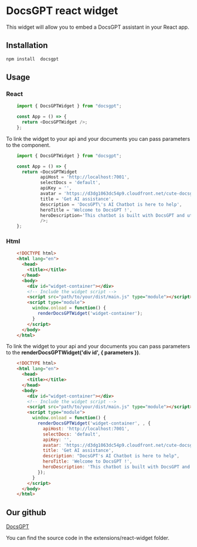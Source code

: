 # DocsGPT react widget


This widget will allow you to embed a DocsGPT assistant in your React app.

## Installation

```bash
npm install  docsgpt
```

## Usage

### React

```javascript
    import { DocsGPTWidget } from "docsgpt";

    const App = () => {
      return <DocsGPTWidget />;
    };
```

To link the widget to your api and your documents you can pass parameters to the <DocsGPTWidget /> component.

```javascript
    import { DocsGPTWidget } from "docsgpt";

    const App = () => {
      return <DocsGPTWidget
             apiHost = 'http://localhost:7001',
             selectDocs = 'default',
             apiKey = '',
             avatar = 'https://d3dg1063dc54p9.cloudfront.net/cute-docsgpt.png',
             title = 'Get AI assistance',
             description = 'DocsGPT\'s AI Chatbot is here to help',
             heroTitle = 'Welcome to DocsGPT !',
             heroDescription='This chatbot is built with DocsGPT and utilises GenAI, please review important information using sources.'
             />;
    };
```

### Html

```html
    <!DOCTYPE html>
    <html lang="en">
      <head>
        <title></title>
      </head>
      <body>
        <div id="widget-container"></div>
        <!-- Include the widget script -->
        <script src="path/to/your/dist/main.js" type="module"></script>
        <script type="module">
          window.onload = function() {
            renderDocsGPTWidget('widget-container');
          }
        </script>
      </body>
    </html>
```

To link the widget to your api and your documents you can pass parameters to the **renderDocsGPTWidget('div id', { parameters })**.

```html
    <!DOCTYPE html>
    <html lang="en">
      <head>
        <title></title>
      </head>
      <body>
        <div id="widget-container"></div>
        <!-- Include the widget script -->
        <script src="path/to/your/dist/main.js" type="module"></script>
        <script type="module">
          window.onload = function() {
            renderDocsGPTWidget('widget-container', , {
              apiHost: 'http://localhost:7001',
              selectDocs: 'default',
              apiKey: '',
              avatar: 'https://d3dg1063dc54p9.cloudfront.net/cute-docsgpt.png',
              title: 'Get AI assistance',
              description: "DocsGPT's AI Chatbot is here to help",
              heroTitle: 'Welcome to DocsGPT !',
              heroDescription: 'This chatbot is built with DocsGPT and utilises GenAI, please review important information using sources.'
            });
          }
        </script>
      </body>
    </html>
```


## Our github

[DocsGPT](https://github.com/arc53/DocsGPT)

You can find the source code in the extensions/react-widget folder.

